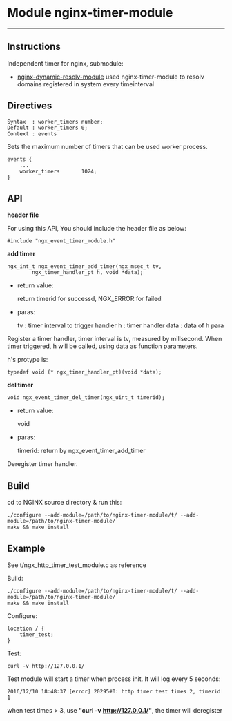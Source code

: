 # Module nginx-timer-module
---
## Instructions

Independent timer for nginx, submodule:

- [nginx-dynamic-resolv-module](https://github.com/AlexWoo/nginx-timer-module/blob/master/dynamic_resolv.md) used nginx-timer-module to resolv domains registered in system every timeinterval

## Directives

	Syntax  : worker_timers number;
	Default : worker_timers 0;
	Context : events

Sets the maximum number of timers that can be used worker process.

	events {
		...
		worker_timers       1024;
	}

## API

**header file**

For using this API, You should include the header file as below:

	#include "ngx_event_timer_module.h"

**add timer**

	ngx_int_t ngx_event_timer_add_timer(ngx_msec_t tv,
	        ngx_timer_handler_pt h, void *data);

- return value:

	return timerid for successd, NGX_ERROR for failed

- paras:

	tv   : timer interval to trigger handler
	h    : timer handler
	data : data of h para

Register a timer handler, timer interval is tv, measured by millsecond. When timer triggered, h will be called, using data as function parameters.

h's protype is:

	typedef void (* ngx_timer_handler_pt)(void *data);

**del timer**

	void ngx_event_timer_del_timer(ngx_uint_t timerid);

- return value:

	void

- paras:

	timerid: return by ngx_event_timer_add_timer

Deregister timer handler.

## Build

cd to NGINX source directory & run this:

	./configure --add-module=/path/to/nginx-timer-module/t/ --add-module=/path/to/nginx-timer-module/
	make && make install

## Example

See t/ngx_http_timer_test_module.c as reference

Build:

	./configure --add-module=/path/to/nginx-timer-module/t/ --add-module=/path/to/nginx-timer-module/
	make && make install

Configure:

	location / {
		timer_test;
	}

Test:

	curl -v http://127.0.0.1/

Test module will start a timer when process init. It will log every 5 seconds:

	2016/12/10 18:48:37 [error] 20295#0: http timer test times 2, timerid 1

when test times > 3, use **"curl -v http://127.0.0.1/"**, the timer will deregister
